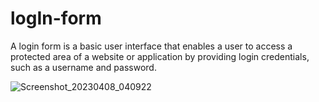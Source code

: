 # logIn-form
A login form is a basic user interface that enables a user to access a protected area of a website or application by providing login credentials, such as a username and password.

![Screenshot_20230408_040922](https://user-images.githubusercontent.com/122092957/230717154-2a1897ec-d290-4ce9-be87-0590418174da.png)
